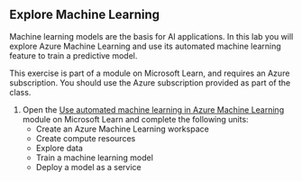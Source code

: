 ## Explore Machine Learning

Machine learning models are the basis for AI applications. In this lab you will explore Azure Machine Learning and use its automated machine learning feature to train a predictive model.

This exercise is part of a module on Microsoft Learn, and requires an Azure subscription. You should use the Azure subscription provided as part of the class.

1. Open the [Use automated machine learning in Azure Machine Learning](https://docs.microsoft.com/en-us/learn/modules/use-automated-machine-learning/3-create-workspace) module on Microsoft Learn and complete the following units: 
    - Create an Azure Machine Learning workspace
    - Create compute resources
    - Explore data 
    - Train a machine learning model 
    - Deploy a model as a service 
